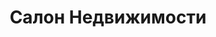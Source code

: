 --- 
title: "Салон Недвижимости" 
site: "http://www.crimea-property.com.ua" 
town: "Ялта" 
tel: ["+38 (066) 220-77-11, +38 (097) 738-69-99"] 
address: "Россия, Республика Крым, г. Ялта, парк им. Гагарина 9" 
mail: "info@crimea-property.com, sales@zz.ua" 
--- 